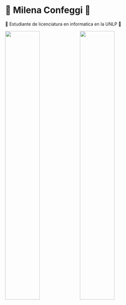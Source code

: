 
  # 🩷 Milena Confeggi 🩷 

  🩷 Estudiante de licenciatura en informatica en la UNLP 🩷
    


 <img align= "left" width= "47%" src= "https://github-readme-stats.vercel.app/api?username=MilenaConfeggi&show_icons=true&theme=synthwave" />
 <img align= "left" width= "47%" src= "https://github-readme-stats.vercel.app/api/top-langs/?username=MilenaConfeggi&layout=compact&theme=synthwave" />


